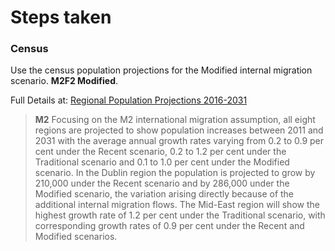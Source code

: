# Steps taken

### Census
Use the census population projections for the Modified internal migration scenario. **M2F2 Modified**.

Full Details at: [Regional Population Projections
2016-2031](http://www.cso.ie/en/releasesandpublications/er/rpp/regionalpopulationprojections2016-2031/#.VHRmxmTF8sh)

> **M2**
> Focusing on the M2 international migration assumption, all eight regions are projected to show population increases between 2011 and 2031 with the average annual growth rates  varying from 0.2 to 0.9 per cent under the Recent scenario, 0.2 to 1.2 per cent under the Traditional scenario and 0.1 to 1.0 per cent under the  Modified scenario.
> In the Dublin region the population is projected to grow by 210,000 under the Recent scenario and by 286,000 under the Modified scenario, the variation arising directly because of the additional internal migration flows. The Mid-East region will show the highest growth rate of 1.2 per cent under the Traditional scenario, with corresponding growth rates of 0.9 per cent under the Recent and Modified scenarios. 
 

